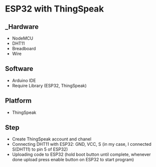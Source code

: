 # ESP32 with ThingSpeak
## _Hardware
- NodeMCU
- DHT11
- Breadboard
- Wire

## Software

- Arduino IDE
- Require Library (ESP32, ThingSpeak)
## Platform
- ThingSpeak

## Step
- Create ThingSpeak account and chanel
- Connecting DHT11 with ESP32: GND, VCC, S (in my case, I connected S(DHT11) to pin 5 of ESP32)
- Uploading code to ESP32 (hold boot button until complete, whenever done upload press enable button on ESP32 to start program)